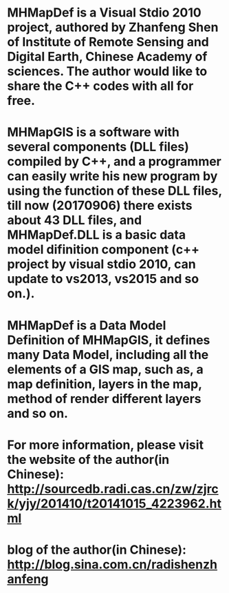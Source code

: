 # MHMapDef is a Visual Stdio 2010 project, authored by Zhanfeng Shen of Institute of Remote Sensing and Digital Earth, Chinese Academy of sciences. The author would like to share the C++ codes with all for free.
# MHMapGIS is a software with several components (DLL files) compiled by C++, and a programmer can easily write his new program by using the function of these DLL files, till now (20170906) there exists about 43 DLL files, and MHMapDef.DLL is a basic data model difinition component (c++ project by visual stdio 2010, can update to vs2013, vs2015 and so on.).
# MHMapDef is a Data Model Definition of MHMapGIS, it defines many Data Model, including all the elements of a GIS map, such as, a map definition, layers in the map, method of render different layers and so on.
# For more information, please visit the website of the author(in Chinese): http://sourcedb.radi.cas.cn/zw/zjrck/yjy/201410/t20141015_4223962.html
# blog of the author(in Chinese): http://blog.sina.com.cn/radishenzhanfeng
